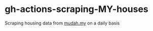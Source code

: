 # gh-actions-scraping-MY-houses
Scraping housing data from [mudah.my](https://www.mudah.my/) on a daily basis
